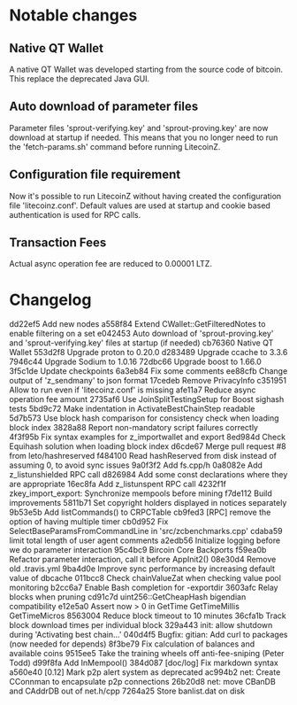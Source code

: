Notable changes
===============

Native QT Wallet
----------------

A native QT Wallet was developed starting from the source code of bitcoin. This 
replace the deprecated Java GUI.

Auto download of parameter files
--------------------------------

Parameter files 'sprout-verifying.key' and 'sprout-proving.key' are now download 
at startup if needed. This means that you no longer need to run the 'fetch-params.sh'
command before running LitecoinZ.

Configuration file requirement
------------------------------

Now it's possible to run LitecoinZ without having created the configuration file
'litecoinz.conf'. Default values are used at startup and cookie based authentication
is used for RPC calls.

Transaction Fees
----------------

Actual async operation fee are reduced to 0.00001 LTZ.

Changelog
=========

dd22ef5 Add new nodes
a558f84 Extend CWallet::GetFilteredNotes to enable filtering on a set
e042453 Auto download of 'sprout-proving.key' and 'sprout-verifying.key' files at startup (if needed)
cb76360 Native QT Wallet
553d2f8 Upgrade proton to 0.20.0
d283489 Upgrade ccache to 3.3.6
7946c44 Upgrade Sodium to 1.0.16
72dbc66 Upgrade boost to 1.66.0
3f5c1de Update checkpoints
6a3eb84 Fix some comments
ee88cfb Change output of 'z_sendmany' to json format
17cedeb Remove PrivacyInfo
c351951 Allow to run even if 'litecoinz.conf' is missing
afe11a7 Reduce async operation fee amount
2735af6 Use JoinSplitTestingSetup for Boost sighash tests
5bd9c72 Make indentation in ActivateBestChainStep readable
5d7b573 Use block hash comparison for consistency check when loading block index
3828a88 Report non-mandatory script failures correctly
4f3f95b Fix syntax examples for z_importwallet and export
8ed984d Check Equihash solution when loading block index
d6cde67 Merge pull request #8 from leto/hashreserved
f484100 Read hashReserved from disk instead of assuming 0, to avoid sync issues
9a0f3f2 Add fs.cpp/h
0a8082e Add z_listunshielded RPC call
d826984 Add some const declarations where they are appropriate
16ec8fa Add z_listunspent RPC call
4232f1f zkey_import_export: Synchronize mempools before mining
f7de112 Build improvements
5811b71 Set copyright holders displayed in notices separately
9b53e5b Add listCommands() to CRPCTable
cb9fed3 [RPC] remove the option of having multiple timer
cb0d952 Fix SelectBaseParamsFromCommandLine in 'src/zcbenchmarks.cpp'
cdaba59 limit total length of user agent comments
a2edb56 Initialize logging before we do parameter interaction
95c4bc9 Bircoin Core Backports
f59ea0b Refactor parameter interaction, call it before AppInit2()
08e30d4 Remove old .travis.yml
9ba4d0e Improve sync performance by increasing default value of dbcache
011bcc8 Check chainValueZat when checking value pool monitoring
b2cc6a7 Enable Bash completion for -exportdir
3603afc Relay blocks when pruning
cd91c7d uint256::GetCheapHash bigendian compatibility
e12e5a0 Assert now > 0 in GetTime GetTimeMillis GetTimeMicros
8563004 Reduce block timeout to 10 minutes
36cfa1b Track block download times per individual block
329a443 init: allow shutdown during 'Activating best chain...'
040d4f5 Bugfix: gitian: Add curl to packages (now needed for depends)
8f3be79 Fix calculation of balances and available coins
9515ee5 Take the training wheels off anti-fee-sniping (Peter Todd)
d99f8fa Add InMempool()
384d087 [doc/log] Fix markdown syntax
a560e40 [0.12] Mark p2p alert system as deprecated
ac994b2 net: Create CConnman to encapsulate p2p connections
26b20d8 net: move CBanDB and CAddrDB out of net.h/cpp
7264a25 Store banlist.dat on disk
